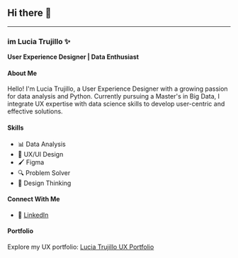 ## Hi there 👋

---------------------

### im Lucia Trujillo ✨ 
**User Experience Designer | Data Enthusiast**

#### About Me
Hello! I'm Lucia Trujillo, a User Experience Designer with a growing passion for data analysis and Python. Currently pursuing a Master's in Big Data, I integrate UX expertise with data science skills to develop user-centric and effective solutions.

#### Skills

- 📊 Data Analysis  
- 🎨 UX/UI Design  
- 🖌️ Figma  
- 🔍 Problem Solver  
- 🎯 Design Thinking

#### Connect With Me
- 🔗 [LinkedIn](https://www.linkedin.com/in/lucia-trujillo/)  


#### Portfolio
Explore my UX portfolio: [Lucia Trujillo UX Portfolio](https://portfolioluciatrujillo.framer.website/)
